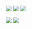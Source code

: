 ![](http://github-profile-summary-cards.vercel.app/api/cards/profile-details?username=mrsamsonn&theme=2077)
![](http://github-profile-summary-cards.vercel.app/api/cards/repos-per-language?username=mrsamsonn&theme=2077)
![](http://github-profile-summary-cards.vercel.app/api/cards/most-commit-language?username=mrsamsonn&theme=2077)

![](http://github-profile-summary-cards.vercel.app/api/cards/stats?username=mrsamsonn&theme=2077)
![](http://github-profile-summary-cards.vercel.app/api/cards/productive-time?username=mrsamsonn&theme=2077&utcOffset=8)
